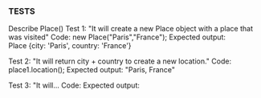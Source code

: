 ### TESTS

Describe Place()
Test 1: "It will create a new Place object with a place that was visited"
Code: new Place("Paris","France");
Expected output: Place {city: 'Paris', country: 'France'}
<!--
function Place(city, country) {
    this.city = city;
    this.country = country;
-->
Test 2: "It will return city + country to create a new location."
Code: place1.location();
Expected output: "Paris, France"

Test 3: "It will...
Code:
Expected output: